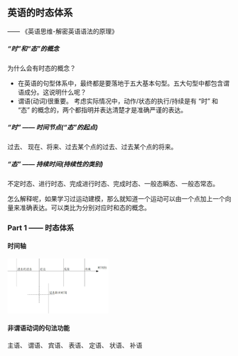 ## 英语的时态体系
—— 《英语思维-解密英语语法的原理》

##### “时”和“态”的概念
为什么会有时态的概念？
* 在英语的句型体系中，最终都是要落地于五大基本句型。五大句型中都包含谓语成分。这说明什么呢？
* 谓语(动词)很重要。 考虑实际情况中，动作/状态的执行/持续是有 “时” 和 “态” 的概念的，两个都指明并表达清楚才是准确严谨的表达。

##### “时” —— 时间节点(“态”的起点)
过去、 现在、将来、过去某个点的过去、过去某个点的将来。

##### “态” —— 持续时间(持续性的类别)
不定时态、进行时态、完成进行时态、完成时态、一般态瞬态、一般态常态。

怎么解释呢，如果学习过运动建模，那么就知道一个运动可以由一个点加上一个向量来准确表达。可以类比为分别对应时和态的概念。

### Part 1 —— 时态体系



#### 时间轴
<img src="../pics/timeline.jpg" width="45%">

#### 非谓语动词的句法功能
主语、 谓语、 宾语、 表语、 定语、 状语、 补语


